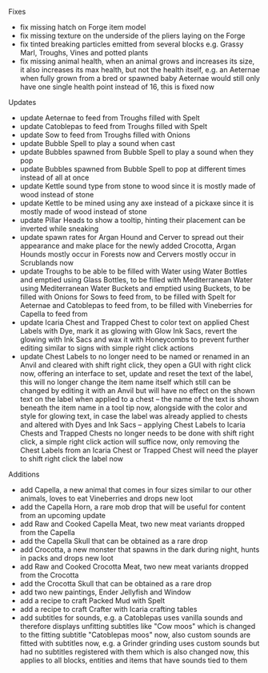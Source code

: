 Fixes

- fix missing hatch on Forge item model
- fix missing texture on the underside of the pliers laying on the Forge
- fix tinted breaking particles emitted from several blocks e.g. Grassy Marl, Troughs, Vines and potted plants
- fix missing animal health, when an animal grows and increases its size, it also increases its max health, but not the health itself, e.g. an Aeternae when fully grown from a bred or spawned baby Aeternae would still only have one single health point instead of 16, this is fixed now

Updates

- update Aeternae to feed from Troughs filled with Spelt
- update Catoblepas to feed from Troughs filled with Spelt
- update Sow to feed from Troughs filled with Onions
- update Bubble Spell to play a sound when cast
- update Bubbles spawned from Bubble Spell to play a sound when they pop
- update Bubbles spawned from Bubble Spell to pop at different times instead of all at once
- update Kettle sound type from stone to wood since it is mostly made of wood instead of stone
- update Kettle to be mined using any axe instead of a pickaxe since it is mostly made of wood instead of stone
- update Pillar Heads to show a tooltip, hinting their placement can be inverted while sneaking
- update spawn rates for Argan Hound and Cerver to spread out their appearance and make place for the newly added Crocotta, Argan Hounds mostly occur in Forests now and Cervers mostly occur in Scrublands now
- update Troughs to be able to be filled with Water using Water Bottles and emptied using Glass Bottles, to be filled with Mediterranean Water using Mediterranean Water Buckets and emptied using Buckets, to be filled with Onions for Sows to feed from, to be filled with Spelt for Aeternae and Catoblepas to feed from, to be filled with Vineberries for Capella to feed from
- update Icaria Chest and Trapped Chest to color text on applied Chest Labels with Dye, mark it as glowing with Glow Ink Sacs, revert the glowing with Ink Sacs and wax it with Honeycombs to prevent further editing similar to signs with simple right click actions
- update Chest Labels to no longer need to be named or renamed in an Anvil and cleared with shift right click, they open a GUI with right click now, offering an interface to set, update and reset the text of the label, this will no longer change the item name itself which still can be changed by editing it with an Anvil but will have no effect on the shown text on the label when applied to a chest – the name of the text is shown beneath the item name in a tool tip now, alongside with the color and style for glowing text, in case the label was already applied to chests and altered with Dyes and Ink Sacs – applying Chest Labels to Icaria Chests and Trapped Chests no longer needs to be done with shift right click, a simple right click action will suffice now, only removing the Chest Labels from an Icaria Chest or Trapped Chest will need the player to shift right click the label now

Additions

- add Capella, a new animal that comes in four sizes similar to our other animals, loves to eat Vineberries and drops new loot
- add the Capella Horn, a rare mob drop that will be useful for content from an upcoming update
- add Raw and Cooked Capella Meat, two new meat variants dropped from the Capella
- add the Capella Skull that can be obtained as a rare drop
- add Crocotta, a new monster that spawns in the dark during night, hunts in packs and drops new loot
- add Raw and Cooked Crocotta Meat, two new meat variants dropped from the Crocotta
- add the Crocotta Skull that can be obtained as a rare drop
- add two new paintings, Ender Jellyfish and Window
- add a recipe to craft Packed Mud with Spelt
- add a recipe to craft Crafter with Icaria crafting tables
- add subtitles for sounds, e.g. a Catoblepas uses vanilla sounds and therefore displays unfitting subtitles like "Cow moos" which is changed to the fitting subtitle "Catoblepas moos" now, also custom sounds are fitted with subtitles now, e.g. a Grinder grinding uses custom sounds but had no subtitles registered with them which is also changed now, this applies to all blocks, entities and items that have sounds tied to them

